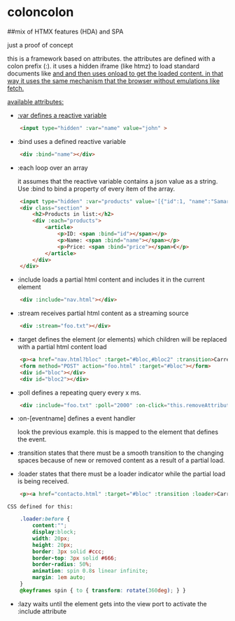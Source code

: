 # coloncolon

##mix of HTMX features (HDA) and SPA

just a proof of concept

this is a framework based on attributes. the attributes are defined with a colon prefix (:). it uses a hidden iframe (like htmz) to load standard documents like <a href> and <frame action> and then uses onload to get the loaded content. in that way it uses the same mechanism that the browser without emulations like fetch.

available attributes:

- :var defines a reactive variable
```html
    <input type="hidden" :var="name" value="john" >
```
- :bind uses a defined reactive variable
```html
    <div :bind="name"></div>
```
- :each loop over an array

    it assumes that the reactive variable contains a json value as a string. Use :bind to bind a property of every item of the array.
```html
    <input type="hidden" :var="products" value='[{"id":1, "name":"Samarreta", "price":20.50}, {"id":2, "name":"Pantalons", "price":45.00}, {"id":3, "name":"Sabates", "price":75.99}]'>
    <div class="section" >
        <h2>Products in list:</h2>
        <div :each="products"> 
            <article>
                <p>ID: <span :bind="id"></span></p>  
                <p>Name: <span :bind="name"></span></p> 
                <p>Price: <span :bind="price"></span>€</p> 
            </article>
        </div>
    </div>
```
- :include loads a partial html content and includes it in the current element
```html
    <div :include="nav.html"></div>
```
- :stream receives partial html content as a streaming source
```html
    <div :stream="foo.txt"></div>
```
- :target defines the element (or elements) which children will be replaced with a partial html content load
```html
    <p><a href="nav.html?bloc" :target="#bloc,#bloc2" :transition>Carrega bloc 4</a></p>
    <form method="POST" action="foo.html" :target="#bloc"></form>
    <div id="bloc"></div>
    <div id="bloc2"></div>
```
- :poll defines a repeating query every x ms.
```html
    <div :include="foo.txt" :poll="2000" :on-click="this.removeAttribute(':poll')" ></div>
```
- :on-[eventname] defines a event handler

    look the previous example. this is mapped to the element that defines the event.

- :transition states that there must be a smooth transition to the changing spaces because of new or removed content as a result of a partial load.

- :loader states that there must be a loader indicator while the partial load is being received.
```html
    <p><a href="contacto.html" :target="#bloc" :transition :loader>Carrega bloc 2</a></p>
```
    CSS defined for this:
```css
    .loader:before {
        content:"";
        display:block;
        width: 20px;
        height: 20px;
        border: 3px solid #ccc;
        border-top: 3px solid #666;
        border-radius: 50%;
        animation: spin 0.8s linear infinite;
        margin: 1em auto;
    }
    @keyframes spin { to { transform: rotate(360deg); } }
```
- :lazy waits until the element gets into the view port to activate the :include attribute
